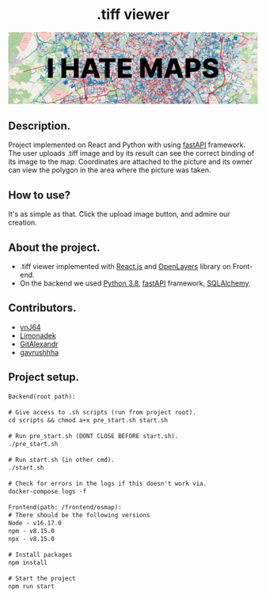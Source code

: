 <h1 align="center">.tiff viewer</h1>

<p align="center"><img src="./readme_assets/PIC2.png"></p>

## Description.
Project implemented on React and Python with using [fastAPI](https://fastapi.tiangolo.com/) framework. The user uploads .tiff
image and by its result can see the correct binding of its image to the map. Coordinates are attached to the picture and
its owner can view the polygon in the area where the picture was taken.

## How to use?
It's as simple as that. Click the upload image button, and admire our creation.

## About the project.
- .tiff viewer implemented with [React.js](https://react.dev/) and [OpenLayers](https://openlayers.org/) library on Front-end.
- On the backend we used [Python 3.8](https://www.python.org/), [fastAPI](https://fastapi.tiangolo.com/) framework, [SQLAlchemy](https://www.sqlalchemy.org/).

## Contributors.
- [vnJ64](https://github.com/vnj64)
- [Limonadek](https://github.com/Limonadek)
- [GitAlexandr](https://github.com/GitAlexandr)
- [gavrushhha](https://github.com/gavrushhha)

## Project setup.
```
Backend(root path):

# Give access to .sh scripts (run from project root).
cd scripts && chmod a+x pre_start.sh start.sh

# Run pre_start.sh (DONT CLOSE BEFORE start.sh).
./pre_start.sh

# Run start.sh (in other cmd).
./start.sh

# Check for errors in the logs if this doesn't work via.
docker-compose logs -f

Frontend(path: /frontend/osmap):
# There should be the following versions
Node - v16.17.0
npm - v8.15.0
npx - v8.15.0

# Install packages
npm install

# Start the project
npm run start
```